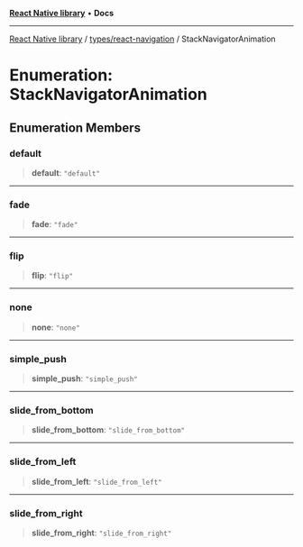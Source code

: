 [**React Native library**](../../../index.md) • **Docs**

***

[React Native library](../../../modules.md) / [types/react-navigation](../index.md) / StackNavigatorAnimation

# Enumeration: StackNavigatorAnimation

## Enumeration Members

### default

> **default**: `"default"`

***

### fade

> **fade**: `"fade"`

***

### flip

> **flip**: `"flip"`

***

### none

> **none**: `"none"`

***

### simple\_push

> **simple\_push**: `"simple_push"`

***

### slide\_from\_bottom

> **slide\_from\_bottom**: `"slide_from_bottom"`

***

### slide\_from\_left

> **slide\_from\_left**: `"slide_from_left"`

***

### slide\_from\_right

> **slide\_from\_right**: `"slide_from_right"`
